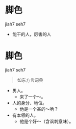 # 脚色
jiah7 seh7
- 能干的人，厉害的人

# 脚色
jiah7 seh7
> 如东方言词典
- 男人。
  - 来了一个～。
- 人的身分、地位。
  - 他是一个甚的～唃？
- 有本领的人。
  - 他是个好～（含讽刺意味）。
